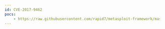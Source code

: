 ```yaml
---
id: CVE-2017-9462
pocs:
    - https://raw.githubusercontent.com/rapid7/metasploit-framework/master/modules/exploits/linux/ssh/mercurial_ssh_exec.rb
---
```

